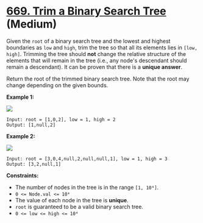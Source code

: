 # [669. Trim a Binary Search Tree][link] (Medium)

[link]: https://leetcode.com/problems/trim-a-binary-search-tree/

Given the `root` of a binary search tree and the lowest and highest boundaries as `low` and `high`,
trim the tree so that all its elements lies in `[low, high]`. Trimming the tree should **not**
change the relative structure of the elements that will remain in the tree (i.e., any node's
descendant should remain a descendant). It can be proven that there is a **unique answer**.

Return the root of the trimmed binary search tree. Note that the root may change depending on the
given bounds.

**Example 1:**

![](https://assets.leetcode.com/uploads/2020/09/09/trim1.jpg)

```
Input: root = [1,0,2], low = 1, high = 2
Output: [1,null,2]
```

**Example 2:**

![](https://assets.leetcode.com/uploads/2020/09/09/trim2.jpg)

```
Input: root = [3,0,4,null,2,null,null,1], low = 1, high = 3
Output: [3,2,null,1]
```

**Constraints:**

- The number of nodes in the tree is in the range `[1, 10⁴]`.
- `0 <= Node.val <= 10⁴`
- The value of each node in the tree is **unique**.
- `root` is guaranteed to be a valid binary search tree.
- `0 <= low <= high <= 10⁴`
